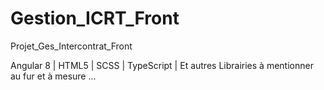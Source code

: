 # Gestion_ICRT_Front
Projet_Ges_Intercontrat_Front

Angular  8 | HTML5 | SCSS | TypeScript | Et autres Librairies à mentionner au fur et à mesure ...

